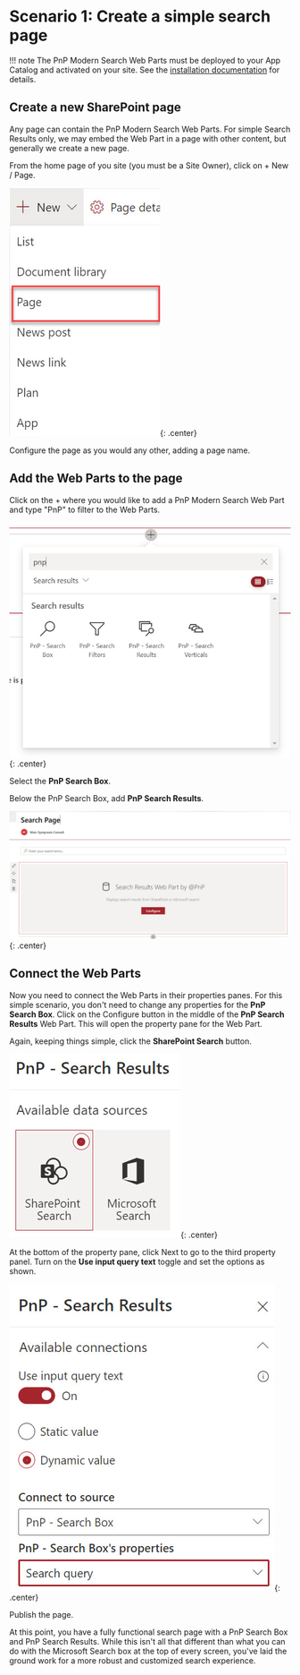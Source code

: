 
# Scenario 1: Create a simple search page

!!! note
    The PnP Modern Search Web Parts must be deployed to your App Catalog and activated on your site. See the [installation documentation](../installation.md) for details.

## Create a new SharePoint page

Any page can contain the PnP Modern Search Web Parts. For simple Search Results only, we may embed the Web Part in a page with other content, but generally we create a new page.

From the home page of you site (you must be a Site Owner), click on + New / Page.

![New Page](assets/create-simple-search-page/new-page.jpg){: .center}

Configure the page as you would any other, adding a page name.

## Add the Web Parts to the page

Click on the + where you would like to add a PnP Modern Search Web Part and type "PnP" to filter to the Web Parts.

![Web Part Toolbox searching for PnP Modern Search](assets/create-simple-search-page/web-part-toolbox-pnp-modern-search.jpg){: .center}

Select the **PnP Search Box**.

Below the PnP Search Box, add **PnP Search Results**.

![Add Web Parts to page](assets/create-simple-search-page/add-web-parts-to-page.jpg){: .center}

## Connect the Web Parts

Now you need to connect the Web Parts in their properties panes. For this simple scenario, you don't need to change any properties for the **PnP Search Box**. Click on the Configure button in the middle of the **PnP Search Results** Web Part. This will open the property pane for the Web Part.

Again, keeping things simple, click the **SharePoint Search** button.

![Available data sources](assets/create-simple-search-page/available-data-sources.jpg){: .center}

At the bottom of the property pane, click Next to go to the third property panel. Turn on the **Use input query text** toggle and set the options as shown.

![Use input query text](assets/create-simple-search-page/use-input-query-text.jpg){: .center}

Publish the page.

At this point, you have a fully functional search page with a PnP Search Box and PnP Search Results. While this isn't all that different than what you can do with the Microsoft Search box at the top of every screen, you've laid the ground work for a more robust and customized search experience.
